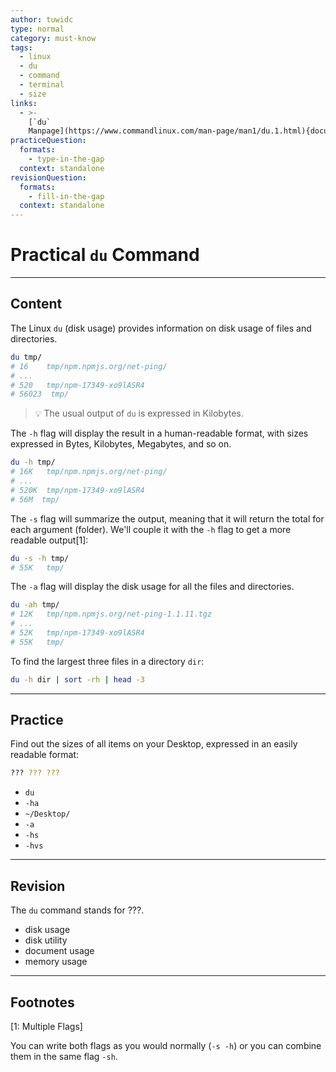 ```yaml
---
author: tuwidc
type: normal
category: must-know
tags:
  - linux
  - du
  - command
  - terminal
  - size
links:
  - >-
    [`du`
    Manpage](https://www.commandlinux.com/man-page/man1/du.1.html){documentation}
practiceQuestion:
  formats:
    - type-in-the-gap
  context: standalone
revisionQuestion:
  formats:
    - fill-in-the-gap
  context: standalone
---
```


# Practical `du` Command


---

## Content

The Linux `du` (disk usage) provides information on disk usage of files and directories.

```bash
du tmp/
# 16	tmp/npm.npmjs.org/net-ping/
# ...
# 520	tmp/npm-17349-xo9lASR4
# 56023  tmp/
```

> 💡 The usual output of `du` is expressed in Kilobytes.

The `-h` flag will display the result in a human-readable format, with sizes expressed in Bytes, Kilobytes, Megabytes, and so on.

```bash
du -h tmp/
# 16K	tmp/npm.npmjs.org/net-ping/
# ...
# 520K	tmp/npm-17349-xo9lASR4
# 56M  tmp/
```

The `-s` flag will summarize the output, meaning that it will return the total for each argument (folder). We'll couple it with the `-h` flag to get a more readable output[1]:

```bash
du -s -h tmp/
# 55K	tmp/
```

The `-a` flag will display the disk usage for all the files and directories.

```bash
du -ah tmp/
# 12K	tmp/npm.npmjs.org/net-ping-1.1.11.tgz
# ...
# 52K	tmp/npm-17349-xo9lASR4
# 55K	tmp/
```

To find the largest three files in a directory `dir`:

```bash
du -h dir | sort -rh | head -3
```


---

## Practice

Find out the sizes of all items on your Desktop, expressed in an easily readable format:

```bash
??? ??? ???
```

- `du`
- `-ha`
- `~/Desktop/`
- `-a`
- `-hs`
- `-hvs`


---

## Revision

The `du` command stands for ???. 

- disk usage
- disk utility
- document usage
- memory usage


---

## Footnotes

[1: Multiple Flags]

You can write both flags as you would normally (`-s -h`) or you can combine them in the same flag `-sh`.
